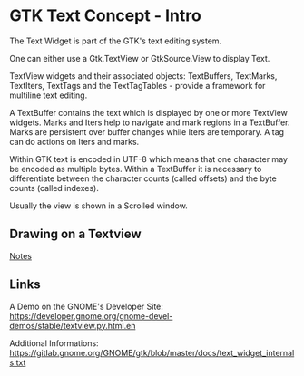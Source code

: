 # GTK Text Concept - Intro

The Text Widget is part of the GTK's text editing system.

One can either use a Gtk.TextView or GtkSource.View to display Text.

TextView widgets and their associated objects: TextBuffers, TextMarks, TextIters, TextTags and the TextTagTables - provide a framework for multiline text editing.

A TextBuffer contains the text which is displayed by one or more TextView widgets.
Marks and Iters help to navigate and mark regions in a TextBuffer.
Marks are persistent over buffer changes while Iters are temporary.
A tag can do actions on Iters and marks.

Within GTK text is encoded in UTF-8 which means that one character may be encoded as multiple bytes.
Within a TextBuffer it is necessary to differentiate between the character counts (called offsets) and the byte counts (called indexes).

Usually the view is shown in a Scrolled window.

## Drawing on a Textview

[Notes](./View/Drawing/Notes.md)

## Links

A Demo on the GNOME's Developer Site:<br>
https://developer.gnome.org/gnome-devel-demos/stable/textview.py.html.en

Additional Informations:<br>
https://gitlab.gnome.org/GNOME/gtk/blob/master/docs/text_widget_internals.txt
